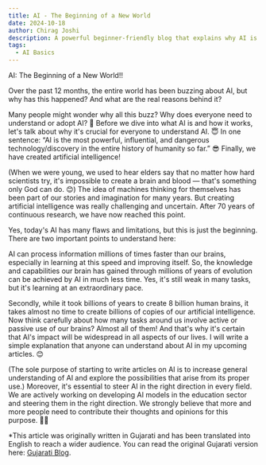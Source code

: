 ```yaml
---
title: AI - The Beginning of a New World
date: 2024-10-18
author: Chirag Joshi
description: A powerful beginner-friendly blog that explains why AI is the most transformative and urgent technology of our time, emphasizing its rapid evolution and universal impact.
tags:
  - AI Basics
---
```


AI: The Beginning of a New World!!

Over the past 12 months, the entire world has been buzzing about AI, but why has this happened? And what are the real reasons behind it?

Many people might wonder why all this buzz? Why does everyone need to understand or adopt AI? 🤔 Before we dive into what AI is and how it works, let&#39;s talk about why it&#39;s crucial for everyone to understand AI. 😇 In one sentence: “AI is the most powerful, influential, and dangerous technology/discovery in the entire history of humanity so far.” 😎 Finally, we have created artificial intelligence!

(When we were young, we used to hear elders say that no matter how hard scientists try, it&#39;s impossible to create a brain and blood — that&#39;s something only God can do. 😊) The idea of machines thinking for themselves has been part of our stories and imagination for many years. But creating artificial intelligence was really challenging and uncertain. After 70 years of continuous research, we have now reached this point.

Yes, today&#39;s AI has many flaws and limitations, but this is just the beginning. There are two important points to understand here:

AI can process information millions of times faster than our brains, especially in learning at this speed and improving itself. So, the knowledge and capabilities our brain has gained through millions of years of evolution can be achieved by AI in much less time. Yes, it&#39;s still weak in many tasks, but it&#39;s learning at an extraordinary pace.

Secondly, while it took billions of years to create 8 billion human brains, it takes almost no time to create billions of copies of our artificial intelligence. Now think carefully about how many tasks around us involve active or passive use of our brains? Almost all of them! And that&#39;s why it&#39;s certain that AI&#39;s impact will be widespread in all aspects of our lives. I will write a simple explanation that anyone can understand about AI in my upcoming articles. 😊

(The sole purpose of starting to write articles on AI is to increase general understanding of AI and explore the possibilities that arise from its proper use.) Moreover, it&#39;s essential to steer AI in the right direction in every field. We are actively working on developing AI models in the education sector and steering them in the right direction. We strongly believe that more and more people need to contribute their thoughts and opinions for this purpose. 🙏🙏

*This article was originally written in Gujarati and has been translated into English to reach a wider audience. You can read the original Gujarati version here: [Gujarati Blog](https://chirag-ai.medium.com/ai-%E0%AA%8F%E0%AA%95-%E0%AA%A8%E0%AA%B5%E0%AA%BE-%E0%AA%B5%E0%AA%BF%E0%AA%B6%E0%AB%8D%E0%AA%B5%E0%AA%A8%E0%AB%80-%E0%AA%B6%E0%AA%B0%E0%AB%82%E0%AA%86%E0%AA%A4-%E0%AA%9A%E0%AA%BF%E0%AA%B0%E0%AA%BE%E0%AA%97-%E0%AA%9C%E0%AB%8B%E0%AA%B6%E0%AB%80-chirag-joshi-2f2463d14dcb).